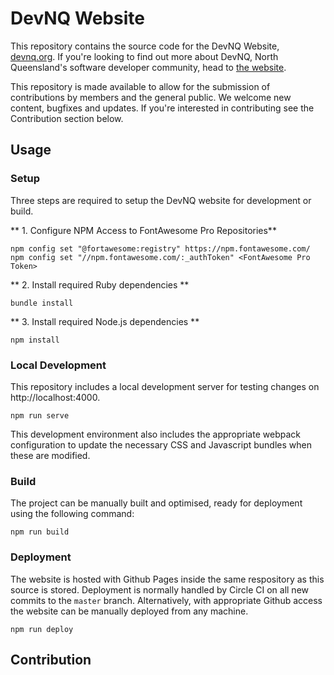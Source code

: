 # DevNQ Website

This repository contains the source code for the DevNQ Website,
[devnq.org](http://devnq.org). If you're looking to find out more about DevNQ, North
Queensland's software developer community, head to [the website](http://devnq.org).

This repository is made available to allow for the submission of
contributions by members and the general public. We welcome new content,
bugfixes and updates. If you're interested in contributing see the
Contribution section below.

## Usage

### Setup

Three steps are required to setup the DevNQ website for development or
build.

** 1. Configure NPM Access to FontAwesome Pro Repositories**

```
npm config set "@fortawesome:registry" https://npm.fontawesome.com/
npm config set "//npm.fontawesome.com/:_authToken" <FontAwesome Pro Token>
```

** 2. Install required Ruby dependencies **

```
bundle install
```

** 3. Install required Node.js dependencies **

```
npm install
```

### Local Development

This repository includes a local development server for testing changes
 on http://localhost:4000.

```
npm run serve
```

This development environment also includes the appropriate webpack
configuration to update the necessary CSS and Javascript bundles when
these are modified.

### Build

The project can be manually built and optimised, ready for deployment
 using the following command:

```
npm run build
```

### Deployment

The website is hosted with Github Pages inside the same respository as
this source is stored. Deployment is normally handled by Circle CI on
all new commits to the `master` branch. Alternatively, with appropriate
Github access the website can be manually deployed from any machine.

```
npm run deploy
```

## Contribution


